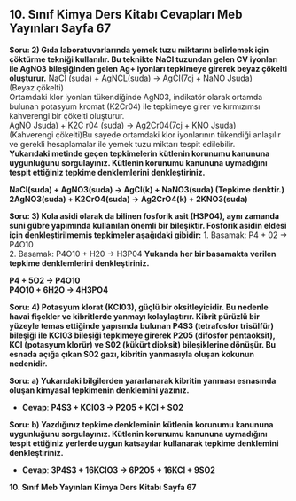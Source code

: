 ## 10. Sınıf Kimya Ders Kitabı Cevapları Meb Yayınları Sayfa 67

**Soru: 2) Gıda laboratuvarlarında yemek tuzu miktarını belirlemek için çöktürme tekniği kullanılır. Bu teknikte NaCI tuzundan gelen CV iyonları ile AgN03 bileşiğinden gelen Ag+ iyonları tepkimeye girerek beyaz çökelti oluşturur.** NaCI (suda) + AgNCL(suda) → AgCI(7cj + NaNO Jsuda)  
 (Beyaz çökelti)  
 Ortamdaki klor iyonları tükendiğinde AgN03, indikatör olarak ortamda bulunan potasyum kromat (K2Cr04) ile tepkimeye girer ve kırmızımsı kahverengi bir çökelti oluşturur.  
 AgNO Jsuda) + K2C r04 (suda) → Ag2Cr04(7cj + KNO Jsuda)  
 (Kahverengi çökelti)Bu sayede ortamdaki klor iyonlarının tükendiği anlaşılır ve gerekli hesaplamalar ile yemek tuzu miktarı tespit edilebilir.  
 **Yukarıdaki metinde geçen tepkimelerin kütlenin korunumu kanununa uygunluğunu sorgulayınız. Kütlenin korunumu kanununa uymadığını tespit ettiğiniz tepkime denklemlerini denkleştiriniz.**

**NaCI(suda) + AgNO3(suda) → AgCI(k) + NaNO3(suda) (Tepkime denktir.)**  
 **2AgNO3(suda) + K2CrO4(suda) → Ag2CrO4(k) + 2KNO3(suda)**

**Soru: 3) Kola asidi olarak da bilinen fosforik asit (H3P04), aynı zamanda suni gübre yapımında kullanılan önemli bir bileşiktir. Fosforik asidin eldesi için denkleştirilmemiş tepkimeler aşağıdaki gibidir:** 1. Basamak: P4 + 02 → P4O10  
 2. Basamak: P4O10 + H20 → H3P04 **Yukarıda her bir basamakta verilen tepkime denklemlerini denkleştiriniz.**

**P4 + 5O2 → P4O10**  
 **P4O10 + 6H2O → 4H3PO4**

**Soru: 4) Potasyum klorat (KCI03), güçlü bir oksitleyicidir. Bu nedenle havai fişekler ve kibritlerde yanmayı kolaylaştırır. Kibrit pürüzlü bir yüzeyle temas ettiğinde yapısında bulunan P4S3 (tetrafosfor trisülfür) bileşiği ile KCI03 bileşiği tepkimeye girerek P205 (difosfor pentaoksit), KCI (potasyum klorür) ve S02 (kükürt dioksit) bileşiklerine dönüşür. Bu esnada açığa çıkan S02 gazı, kibritin yanmasıyla oluşan kokunun nedenidir.**

**Soru: a) Yukarıdaki bilgilerden yararlanarak kibritin yanması esnasında oluşan kimyasal tepkimenin denklemini yazınız.**

* **Cevap**: **P4S3 + KCIO3 → P2O5 + KCI + SO2**

**Soru: b) Yazdığınız tepkime denkleminin kütlenin korunumu kanununa uygunluğunu sorgulayınız. Kütlenin korunumu kanununa uymadığını tespit ettiğiniz yerlerde uygun katsayılar kullanarak tepkime denklemini denkleştiriniz.**

* **Cevap**: **3P4S3 + 16KCIO3 → 6P2O5 + 16KCI + 9SO2**

**10. Sınıf Meb Yayınları Kimya Ders Kitabı Sayfa 67**